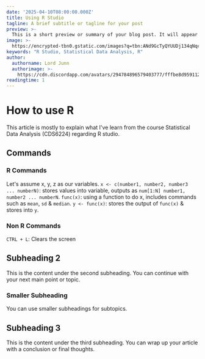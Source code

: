 ```yaml
---
date: '2025-04-10T08:00:00.000Z'
title: Using R Studio
tagline: A brief subtitle or tagline for your post
preview: >-
  This is a short preview or summary of your blog post. It will appear in the blog listing page. Make it engaging to encourage readers to click through to the full article.
image: >-
  https://encrypted-tbn0.gstatic.com/images?q=tbn:ANd9GcTyQYUUDj134qNqcQ2zONrDr54rCS7Is7JrtQ&s
keywords: "R Studio, Statistical Data Analysis, R"
author:
  authorname: Lord Junn
  authorimage: >-
    https://cdn.discordapp.com/avatars/294784896579403777/fffbe8d9591126d66f8a3b57da81e26a.png?size=4096
readingtime: 1
---
```


# How to use R

This article is mostly to explain what I've learn from the course Statistical Data Analysis (CDS6224) regarding R studio.

## Commands

### R Commands
Let's assume x, y, z as our variables.
`x <- c(number1, number2, number3 ... numberN)`: stores values into variable, outputs as `num[1:N] number1, number2 ... numberN`.
`func(x)`: using a function to do x, includes commands such as `mean`, `sd` & `median`.
`y <- func(x)`: stores the output of `func(x)` & stores into `y`.

### Non R Commands
`CTRL + L`: Clears the screen

## Subheading 2

This is the content under the second subheading. You can continue with your next main point or topic.

### Smaller Subheading

You can use smaller subheadings for subtopics.

## Subheading 3

This is the content under the third subheading. You can wrap up your article with a conclusion or final thoughts.

